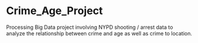 # Crime_Age_Project
Processing Big Data project involving NYPD shooting / arrest data to analyze the relationship between crime and age as well as crime to location.
